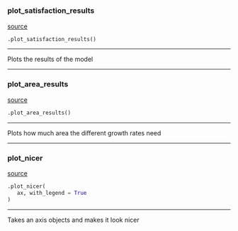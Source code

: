#


### plot_satisfaction_results
[source](https://github.com/allfed/Seaweed-Upscaling-Model/blob/master/src/plotter.py/#L5)
```python
.plot_satisfaction_results()
```

---
Plots the results of the model

----


### plot_area_results
[source](https://github.com/allfed/Seaweed-Upscaling-Model/blob/master/src/plotter.py/#L48)
```python
.plot_area_results()
```

---
Plots how much area the different growth rates need

----


### plot_nicer
[source](https://github.com/allfed/Seaweed-Upscaling-Model/blob/master/src/plotter.py/#L76)
```python
.plot_nicer(
   ax, with_legend = True
)
```

---
Takes an axis objects and makes it look nicer
